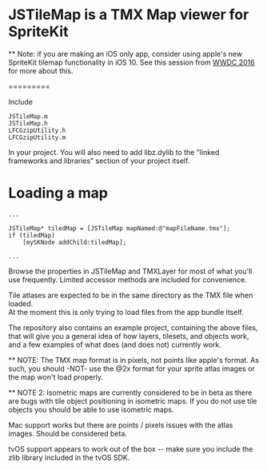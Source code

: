 JSTileMap is a TMX Map viewer for SpriteKit
=========

** Note:  if you are making an iOS only app, consider using apple's 
new SpriteKit tilemap functionality in iOS 10.  See this session 
from [WWDC 2016](https://developer.apple.com/videos/play/wwdc2016/610/) for more about this.

=========

Include

	JSTileMap.m
	JSTileMap.h
	LFCGzipUtility.h
	LFCGzipUtility.m

In your project.  You will also need to add libz.dylib to the "linked
frameworks and libraries" section of your project itself.

Loading a map
=========

	...
	
	JSTileMap* tiledMap = [JSTileMap mapNamed:@"mapFileName.tmx"];
	if (tiledMap)
		[mySKNode addChild:tiledMap];
		
	...

Browse the properties in JSTileMap and TMXLayer for most of what you'll use 
frequently.  Limited accessor methods are included for convenience.

Tile atlases are expected to be in the same directory as the TMX file when loaded.  
At the moment this is only trying to load files from the app bundle itself.

The repository also contains an example project, containing the above files, that 
will give you a general idea of how layers, tilesets, and objects work, and a 
few examples of what does (and does not) currently work.

** NOTE:  The TMX map format is in pixels, not points like apple's format.  As 
such, you should -NOT- use the @2x format for your sprite atlas images or the 
map won't load properly.

** NOTE 2:  Isometric maps are currently considered to be in beta as 
there are bugs with tile object positioning in isometric maps.  If you do not 
use tile objects you should be able to use isometric maps.

Mac support works but there are points / pixels issues with the atlas images.  Should
be considered beta.

tvOS support appears to work out of the box -- make sure you include the zlib 
library included in the tvOS SDK.
